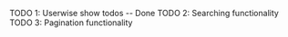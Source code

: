 <!-- Next remaining flow -->

TODO 1:
    Userwise show todos -- Done
TODO 2:
    Searching functionality
TODO 3:
    Pagination functionality